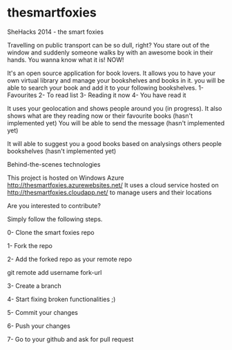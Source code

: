 thesmartfoxies
==============

SheHacks 2014 - the smart foxies



Travelling on public transport can be so dull, right?
You stare out of the window and suddenly someone walks by with an awesome book in their hands.
You wanna know what it is! NOW!


It's an open source application for book lovers.
It allows you to have your own virtual library and manage your bookshelves and books in it.
you will be able to search your book and add it to your following bookshelves.
1- Favourites
2- To read list
3- Reading it now 
4- You have read it


It uses your geolocation and shows people around you (in progress).
It also shows what are they reading now or their favourite books (hasn't implemented yet)
You will be able to send the message (hasn't implemented yet)


It will able to suggest you a good books based on analysings others people bookshelves (hasn't implemented yet)

Behind-the-scenes technologies

This project is hosted on Windows Azure http://thesmartfoxies.azurewebsites.net/
It uses a cloud service hosted on http://thesmartfoxies.cloudapp.net/ to manage users and their locations


Are you interested to contribute?

Simply follow the following steps.

0- Clone the smart foxies repo 

1- Fork the repo 

2- Add the forked repo as your remote repo

git remote add username fork-url

3- Create a branch 

4- Start fixing broken functionalities ;)

5- Commit your changes 

6- Push your changes 

7- Go to your github and ask for pull request 




